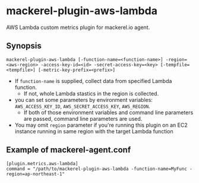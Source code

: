 mackerel-plugin-aws-lambda
=================================

AWS Lambda custom metrics plugin for mackerel.io agent.

## Synopsis

```shell
mackerel-plugin-aws-lambda [-function-name=<function-name>] -region=<aws-region> -access-key-id=<id> -secret-access-key=<key> [-tempfile=<tempfile>] [-metric-key-prefix=<prefix>]
```
* If `function-name` is supplied, collect data from specified Lambda function.
  * If not, whole Lambda stastics in the region is collected.
* you can set some parameters by environment variables: `AWS_ACCESS_KEY_ID`, `AWS_SECRET_ACCESS_KEY`, `AWS_REGION`.
  * If both of those environment variables and command line parameters are passed, command line parameters are used.
* You may omit `region` parameter if you're running this plugin on an EC2 instance running in same region with the target Lambda function

## Example of mackerel-agent.conf

```
[plugin.metrics.aws-lambda]
command = "/path/to/mackerel-plugin-aws-lambda -function-name=MyFunc -region=ap-northeast-1"
```
